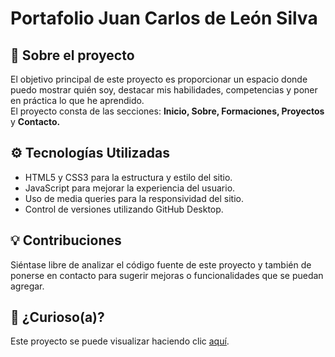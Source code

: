 <h1>Portafolio Juan Carlos de León Silva</h1>

<h2>📘 Sobre el proyecto</h2>
<p>El objetivo principal de este proyecto es proporcionar un espacio donde puedo mostrar quién soy, destacar mis habilidades, competencias y poner en práctica lo que he aprendido.<br>
El proyecto consta de las secciones: <strong>Inicio, Sobre, Formaciones, Proyectos</strong> y <strong>Contacto.</strong></p>

<h2>⚙️ Tecnologías Utilizadas</h2>
<ul>
    <li> HTML5 y CSS3 para la estructura y estilo del sitio.</li>
    <li> JavaScript para mejorar la experiencia del usuario.</li>
    <li> Uso de media queries para la responsividad del sitio.</li>
    <li> Control de versiones utilizando GitHub Desktop.</li>
</ul>

<h2>💡 Contribuciones</h2>
<p>Siéntase libre de analizar el código fuente de este proyecto y también de ponerse en contacto para sugerir mejoras o funcionalidades que se puedan agregar.</p>

<h2>🔗 ¿Curioso(a)?</h2>
<p>Este proyecto se puede visualizar haciendo clic <a href="" target="_blank">aquí</a>.</p>
